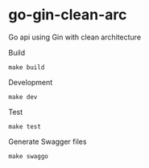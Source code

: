 # go-gin-clean-arc
Go api using Gin with clean architecture

Build

    make build

Development

    make dev

Test

    make test

 Generate Swagger files

    make swaggo